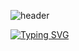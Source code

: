 <!-- ### Hi there 👋 -->

![header](https://capsule-render.vercel.app/api?type=Waving&color=0:F3E5F5,100:F3E5F5)

[![Typing SVG](https://readme-typing-svg.herokuapp.com?font=Oleo+Script&color=D1BEE5&size=35&center=true&vCenter=true&width=404&height=53&lines=%E3%80%80%E3%80%80Hi+there%2C+I'm+Dain+👋💜+%E3%80%80%E3%80%80)](https://git.io/typing-svg)

<!--
**dainnida/dainnida** is a ✨ _special_ ✨ repository because its `README.md` (this file) appears on your GitHub profile.

Here are some ideas to get you started:

- 🔭 I’m currently working on ...
- 🌱 I’m currently learning ...
- 👯 I’m looking to collaborate on ...
- 🤔 I’m looking for help with ...
- 💬 Ask me about ...
- 📫 How to reach me: ...
- 😄 Pronouns: ...
- ⚡ Fun fact: ...
-->
